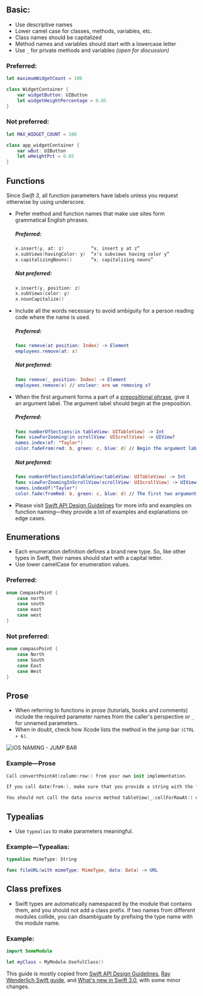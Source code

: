 ## Basic:

* Use descriptive names
* Lower camel case for classes, methods, variables, etc.
* Class names should be capitalized
* Method names and variables should start with a lowercase letter
* Use `_` for private methods and variables _(open for discussion)_

### Preferred:

```swift
let maximumWidgetCount = 100

class WidgetContainer {
	var widgetButton: UIButton
	let widgetHeightPercentage = 0.85
}
```

### Not preferred:

```swift
let MAX_WIDGET_COUNT = 100

class app_widgetContainer {
    var wBut: UIButton
    let wHeightPct = 0.85
}
```

## Functions

Since _Swift 3_, all function parameters have labels unless you request otherwise by using underscore.

* Prefer method and function names that make use sites form grammatical English phrases.
    ##### Preferred:

    ```swift
    x.insert(y, at: z)          “x, insert y at z”
    x.subViews(havingColor: y)  “x's subviews having color y”
    x.capitalizingNouns()       “x, capitalizing nouns”
    ```
    ##### Not preferred:

    ```swift
    x.insert(y, position: z)
    x.subViews(color: y)
    x.nounCapitalize()
    ```

* Include all the words necessary to avoid ambiguity for a person reading code where the name is used.
    ##### Preferred:

    ```swift
    func remove(at position: Index) -> Element
    employees.remove(at: x)
    ```
    ##### Not preferred:

    ```swift
    func remove(_ position: Index) -> Element
    employees.remove(x) // unclear: are we removing x?
    ```

* When the first argument forms a part of a [prepositional phrase](https://en.wikipedia.org/wiki/Adpositional_phrase#Prepositional_phrases),  give it an argument label. The argument label should begin at the preposition.
    ##### Preferred:

    ```swift
    func numberOfSections(in tableView: UITableView) -> Int
    func viewForZooming(in scrollView: UIScrollView) -> UIView?
    names.index(of: "Taylor")
    color.fadeFrom(red: b, green: c, blue: d) // Begin the argument label after the preposition, to keep the abstraction clear.
    ```
    ##### Not preferred:

    ```swift
    func numberOfSectionsInTableView(tableView: UITableView) -> Int
    func viewForZoomingInScrollView(scrollView: UIScrollView) -> UIView?
    names.indexOf("Taylor")
    color.fade(fromRed: b, green: c, blue: d) // The first two arguments represent parts of a single abstraction
    ```
* Please visit [Swift API Design Guidelines](https://swift.org/documentation/api-design-guidelines/) for more info and examples on function naming—they provide a lot of examples and explanations on edge cases.

## Enumerations

* Each enumeration definition defines a brand new type. So, like other types in Swift, their names should start with a capital letter.
* Use lower camelCase for enumeration values.

### Preferred:

```swift
enum CompassPoint {
    case north
    case south
    case east
    case west
}
```

### Not preferred:

```swift
enum compassPoint {
    case North
    case South
    case East
    case West
}
```

## Prose

* When referring to functions in prose (tutorials, books and comments) include the required parameter names from the caller's perspective or `_` for unnamed parameters.
* When in doubt, check how Xcode lists the method in the jump bar `(CTRL + 6)`.

![iOS NAMING - JUMP BAR](/img/xcode_jump_bar.png "iOS xCode jump bar methods naming")

### Example—Prose
```swift
Call convertPointAt(column:row:) from your own init implementation.

If you call date(from:), make sure that you provide a string with the "yyyy-MM-dd" format.

You should not call the data source method tableView(_:cellForRowAt:) directly.
```

## Typealias

* Use `typealias` to make parameters meaningful.

### Example—Typealias:

```swift
typealias MimeType: String

func fileURL(with mimeType: MimeType, data: Data) -> URL
```

## Class prefixes

* Swift types are automatically namespaced by the module that contains them, and you should not add a class prefix. If two names from different modules collide, you can disambiguate by prefixing the type name with the module name.

### Example:

```swift
import SomeModule

let myClass = MyModule.UsefulClass()
```

This guide is mostly copied from [Swift API Design Guidelines](https://swift.org/documentation/api-design-guidelines/), [Ray Wenderlich Swift guide](https://github.com/raywenderlich/swift-style-guide#naming), and [What's new in Swift 3.0](https://www.hackingwithswift.com/swift3), with some minor changes.
